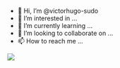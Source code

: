 - 👋 Hi, I’m @victorhugo-sudo
- 👀 I’m interested in ...
- 🌱 I’m currently learning ...
- 💞️ I’m looking to collaborate on ...
- 📫 How to reach me ...

<!---
victorhugo-sudo/victorhugo-sudo is a ✨ special ✨ repository because its `README.md` (this file) appears on your GitHub profile.
You can click the Preview link to take a look at your changes.
--->
[![](https://jitpack.io/v/me.vponomarenko/compose-shimmer.svg)](https://jitpack.io/#me.vponomarenko/compose-shimmer)
